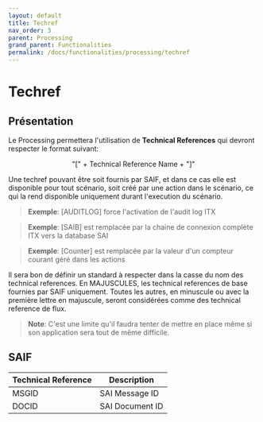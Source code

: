 ```yaml
---
layout: default
title: Techref
nav_order: 3
parent: Processing
grand_parent: Functionalities
permalink: /docs/functionalities/processing/techref
---
```



# Techref

## Présentation


Le Processing permettera l'utilisation de **Technical References** qui devront respecter le format suivant:

<div align="center">"[" + Technical Reference Name + "]"</div>

Une techref pouvant être soit fournis par SAIF, et dans ce cas elle est disponible pour tout scénario, soit créé par une action dans le scénario, ce qui la rend disponible uniquement durant l'execution du scénario.

>**Exemple**: [AUDITLOG] force l'activation de l'audit log ITX

>**Exemple**: [SAIB] est remplacée par la chaine de connexion complète ITX vers la database SAI

>**Exemple**: [Counter] est remplacée par la valeur d'un compteur courant géré dans les actions


Il sera bon de définir un standard à respecter dans la casse du nom des technical references.
En MAJUSCULES, les technical references de base fournies par SAIF uniquement.
Toutes les autres, en minuscule ou avec la première lettre en majuscule, seront considérées comme des technical reference de flux.

>**Note**: C'est une limite qu'il faudra tenter de mettre en place même si son application sera tout de même difficile.


## SAIF

|Technical Reference   	| Description  	|
|---	|---	|
| MSGID  	| SAI Message ID  	|
| DOCID  	| SAI Document ID  	|
